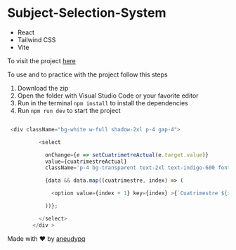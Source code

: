 # Subject-Selection-System



* React
* Tailwind CSS
* Vite


To visit the project [here](https://selectionsystem.netlify.app)

To use and to practice with the project follow this steps

1. Download the zip
2. Open the folder with Visual Studio Code or your favorite editor
3. Run in the terminal ``` npm install ``` to install the  dependencies
4. Run ``` npm run dev ``` to start the project



```js

 <div className="bg-white w-full shadow-2xl p-4 gap-4">

          <select

            onChange={e => setCuatrimetreActual(e.target.value)}
            value={cuatrimestreActual}
            className='p-4 bg-transparent text-2xl text-indigo-600 font-bold  shadow-lg  cursor-pointer w-full text-center'>

            {data && data.map((cuatrimestre, index) => (

              <option value={index + 1} key={index} >{`Cuatrimestre ${index + 1} `}</option>

            ))};

          </select>
        </div >
```

Made with :heart: by [aneudypq]()